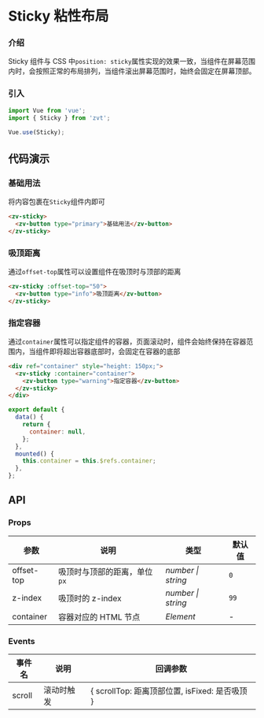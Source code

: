 # Sticky 粘性布局

### 介绍

Sticky 组件与 CSS 中`position: sticky`属性实现的效果一致，当组件在屏幕范围内时，会按照正常的布局排列，当组件滚出屏幕范围时，始终会固定在屏幕顶部。

### 引入

```js
import Vue from 'vue';
import { Sticky } from 'zvt';

Vue.use(Sticky);
```

## 代码演示

### 基础用法

将内容包裹在`Sticky`组件内即可

```html
<zv-sticky>
  <zv-button type="primary">基础用法</zv-button>
</zv-sticky>
```

### 吸顶距离

通过`offset-top`属性可以设置组件在吸顶时与顶部的距离

```html
<zv-sticky :offset-top="50">
  <zv-button type="info">吸顶距离</zv-button>
</zv-sticky>
```

### 指定容器

通过`container`属性可以指定组件的容器，页面滚动时，组件会始终保持在容器范围内，当组件即将超出容器底部时，会固定在容器的底部

```html
<div ref="container" style="height: 150px;">
  <zv-sticky :container="container">
    <zv-button type="warning">指定容器</zv-button>
  </zv-sticky>
</div>
```

```js
export default {
  data() {
    return {
      container: null,
    };
  },
  mounted() {
    this.container = this.$refs.container;
  },
};
```

## API

### Props

| 参数       | 说明                         | 类型               | 默认值 |
| ---------- | ---------------------------- | ------------------ | ------ |
| offset-top | 吸顶时与顶部的距离，单位`px` | _number \| string_ | `0`    |
| z-index    | 吸顶时的 z-index             | _number \| string_ | `99`   |
| container  | 容器对应的 HTML 节点         | _Element_          | -      |

### Events

| 事件名 | 说明       | 回调参数                                       |
| ------ | ---------- | ---------------------------------------------- |
| scroll | 滚动时触发 | { scrollTop: 距离顶部位置, isFixed: 是否吸顶 } |
